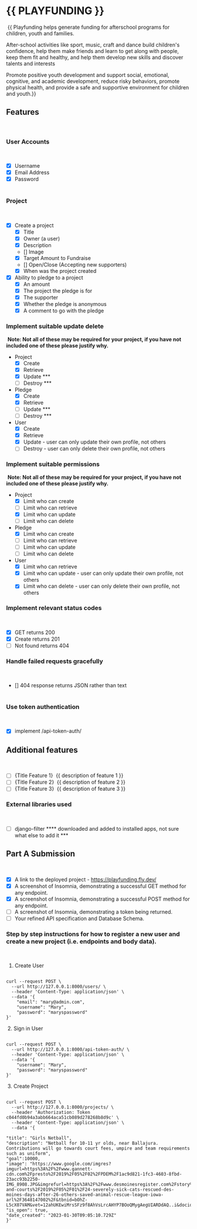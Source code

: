 # {{ PLAYFUNDING }}
​
{{ Playfunding helps generate funding for afterschool programs for children, youth and families.

After-school activities like sport, music, craft and dance build children's confidence, help them make friends and learn to get along with people, keep them fit and healthy, and help them develop new skills and discover talents and interests 

Promote positive youth development and support social, emotional, cognitive, and academic development, reduce risky behaviors, promote physical health, and provide a safe and supportive environment for children and youth.}}
​
## Features
​
### User Accounts
​
- [X] Username
- [X] Email Address
- [X] Password   
​
### Project
​
- [X] Create a project
  - [X] Title
  - [X] Owner (a user)
  - [X] Description
  - [] Image
  - [X] Target Amount to Fundraise
  - [] Open/Close (Accepting new supporters)
  - [X] When was the project created
- [X] Ability to pledge to a project
  - [X] An amount
  - [X] The project the pledge is for
  - [X] The supporter
  - [X] Whether the pledge is anonymous
  - [X] A comment to go with the pledge
  
### Implement suitable update delete
​
**Note: Not all of these may be required for your project, if you have not included one of these please justify why.**
​
- Project
  - [X] Create
  - [X] Retrieve
  - [X] Update       ***
  - [ ] Destroy      ***
- Pledge
  - [X] Create
  - [X] Retrieve
  - [ ] Update       ***
  - [ ] Destroy      ***
- User
  - [X] Create
  - [X] Retrieve
  - [X] Update - user can only update their own profile, not others
  - [ ] Destroy - user can only delete their own profile, not others
​
### Implement suitable permissions
​
**Note: Not all of these may be required for your project, if you have not included one of these please justify why.**
​
- Project
  - [X] Limit who can create
  - [ ] Limit who can retrieve
  - [X] Limit who can update
  - [ ] Limit who can delete
- Pledge
  - [X] Limit who can create
  - [ ] Limit who can retrieve
  - [ ] Limit who can update
  - [ ] Limit who can delete
- User
  - [X] Limit who can retrieve
  - [X] Limit who can update - user can only update their own profile, not others
  - [X] Limit who can delete - user can only delete their own profile, not others
​
### Implement relevant status codes
​
- [x] GET returns 200
- [x] Create returns 201
- [ ] Not found returns 404
​
### Handle failed requests gracefully 
​
- [] 404 response returns JSON rather than text  
​
### Use token authentication
​
- [X] implement /api-token-auth/
​
## Additional features
​
- [ ] {Title Feature 1}
​
{{ description of feature 1 }}
​
- [ ] {Title Feature 2}
​
{{ description of feature 2 }}
​
- [ ] {Title Feature 3}
​
{{ description of feature 3 }}
​
### External libraries used
​
- [ ] django-filter    **** downloaded and added to installed apps, not sure what else to add it ***
​
​
## Part A Submission
​
- [x] A link to the deployed project - https://playfunding.fly.dev/
- [x] A screenshot of Insomnia, demonstrating a successful GET method for any endpoint.
- [x] A screenshot of Insomnia, demonstrating a successful POST method for any endpoint.
- [ ] A screenshot of Insomnia, demonstrating a token being returned.
- [ ] Your refined API specification and Database Schema.
​
### Step by step instructions for how to register a new user and create a new project (i.e. endpoints and body data).
​
1. Create User
​
```shell

curl --request POST \
  --url http://127.0.0.1:8000/users/ \
  --header 'Content-Type: application/json' \
  --data '{
	"email": "mary@admin.com",
	"username": "Mary",
	"password": "maryspassword"
}'

```
​
2. Sign in User
​
```shell

curl --request POST \
  --url http://127.0.0.1:8000/api-token-auth/ \
  --header 'Content-Type: application/json' \
  --data '{
	"username": "Mary",
	"password": "maryspassword"
}'

```
​
3. Create Project
​
```shell

curl --request POST \
  --url http://127.0.0.1:8000/projects/ \
  --header 'Authorization: Token  c044fd0b94a3abb664aca51cb089d278268b8d9c' \
  --header 'Content-Type: application/json' \
  --data '{
	
"title": "Girls Netball",
"description": "Netball for 10-11 yr olds, near Ballajura. Contributions will go towards court fees, umpire and team requirements such as uniform",
"goal":10000,
"image": "https://www.google.com/imgres?imgurl=https%3A%2F%2Fwww.gannett-cdn.com%2Fpresto%2F2019%2F05%2F02%2FPDEM%2F1ac9d821-1fc3-4603-8fbd-23acc93b2250-IMG_8908.JPG&imgrefurl=https%3A%2F%2Fwww.desmoinesregister.com%2Fstory%2Fnews%2Fcrime-and-courts%2F2019%2F05%2F01%2F24-severely-sick-cats-rescued-des-moines-days-after-26-others-saved-animal-rescue-league-iowa-arl%2F3648147002%2F&tbnid=bOhZ-L5cX07VAM&vet=12ahUKEwiMrsSFz9f8AhVsLrcAHYP7BOoQMygAegUIARDdAQ..i&docid=7RXs0wAS4FbggM&w=4032&h=3024&itg=1&q=sick%20cats&ved=2ahUKEwiMrsSFz9f8AhVsLrcAHYP7BOoQMygAegUIARDdAQ",
"is_open": true,
"date_created": "2023-01-30T09:05:10.729Z"
}'

```